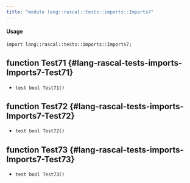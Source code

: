 ```yaml
---
title: "module lang::rascal::tests::imports::Imports7"
---
```


#### Usage

`import lang::rascal::tests::imports::Imports7;`

## function Test71 {#lang-rascal-tests-imports-Imports7-Test71}

* ``test bool Test71()``

## function Test72 {#lang-rascal-tests-imports-Imports7-Test72}

* ``test bool Test72()``

## function Test73 {#lang-rascal-tests-imports-Imports7-Test73}

* ``test bool Test73()``

